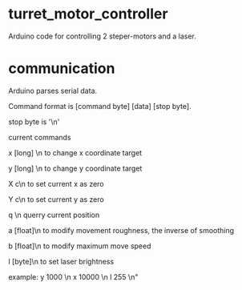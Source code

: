 # turret_motor_controller
Arduino code for controlling 2 steper-motors and a laser.

# communication
Arduino parses serial data.

Command format is [command byte] [data] [stop byte].

stop byte is '\n'

current commands

x [long] \n to change x coordinate target

y [long] \n to change y coordinate target

X c\n to set current x as zero

Y c\n to set current y as zero

q \n querry current position

a [float]\n to modify movement roughness, the inverse of smoothing

b [float]\n to modify maximum move speed

l [byte]\n to set laser brightness

example:
y 1000 \n
x 10000 \n
l 255 \n"
